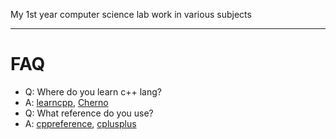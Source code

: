 My 1st year computer science lab work in various subjects

---

# FAQ
- Q: Where do you learn c++ lang?
- A: [learncpp](https://www.learncpp.com), [Cherno](https://www.youtube.com/@TheCherno)
- Q: What reference do you use?
- A: [cppreference](https://en.cppreference.com/w/), [cplusplus](https://cplusplus.com/reference/)



